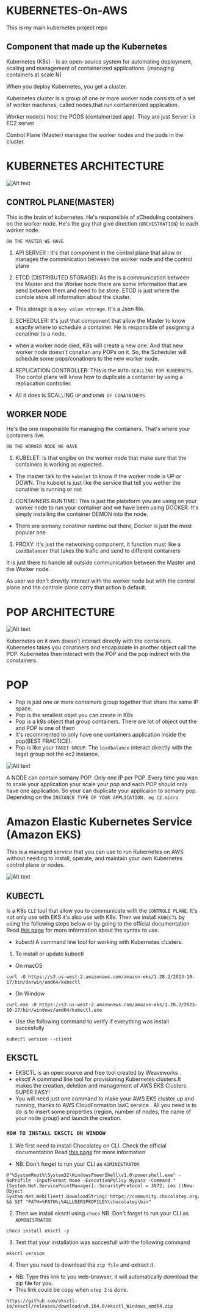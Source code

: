 # KUBERNETES-On-AWS
This is my main kubernetes project repo

## Component that made up the Kubernetes
Kubernetes (K8s) - is an open-source system for automating deployment, scaling and management of containerized
applications. (managing containers at scale N)

When you deploy Kubernetes, you get a cluster.

Kubernetes cluster is a group of one or more worker node consists of a set of worker machines, called nodes,that run containerized application.

Worker node(s) host the PODS (containerized app). They are just Server i.e EC2 server 

Control Plane (Master) manages the worker nodes and the pods in the cluster.

# KUBERNETES ARCHITECTURE  

![Alt text](<kubernetes architecture.png>)


## CONTROL PLANE(MASTER)
This is the brain of kubernetes. He's responsible of sCheduling containers on the worker node. He's the guy that give direction (`ORCHESTRATION`) to each worker node. 

`ON THE MASTER WE HAVE`
1. API SERVER : It's that component in the control plane that allow or manages the comminication between the worker node and the control plane 

2. ETCD (DISTRIBUTED STORAGE): As the is a communication between the Master and the Worker node there are some information that are send between them and need to be store. 
ETCD is just where the contole store all information about the cluster. 

  * This storage is a `key value storage`. It's a Json file. 

3. SCHEDULER: It's just that component that allow the Master to know exactly where to schedule a container. He is responsible of assigning a conatiner to a node. 

  * when a worker node died, K8s will create a new one. And that new worker node doesn't conatian any POPs on it. So, the Scheduler will schedule some pops/conatiners to the new worker node. 

4. REPLICATION CONTROLLER: This is the `AUTO-SCALLING FOR KUBERNETS`. The contol plane will know how to duplicate a container by using a repliacation controller. 

  * All it does is SCALLING `UP` and `DOWN OF CONATAINERS`


## WORKER NODE 
He's the one responsible for managing the containers. That's where your containers live. 

`ON THE WORKER NODE WE HAVE`

1. KUBELET: Is that engibe on the worker node that make sure that the containers is working as expected. 

* The master talk to the `kubelet` to know if the worker node is UP or DOWN. The kubelet is just like the service that tell you wether the conatiner is running or not 

2. CONTAINERS RUNTIME: This is just the plateform you are using on your worker node to run your container and we have been using DOCKER. It's simply installing the container DEMON into the node. 

* There are somany conatiner runtime out there, Docker is just the most popular one

3. PROXY: It's just the networking component, it function must like a `LoadBalancer` that takes the trafic and send to different containers 

It is just there to handle all outside communication between the Master and the Worker node.

As user we don't direvtly interact with the worker node but with the control plane and the controle plane carry that action b default. 



# POP ARCHITECTURE 

![Alt text](node.png)


Kubernetes on it own doesn't interact directly with the containers. Kubernetes takes you conatiners and encapsulate in another object call the POP. Kubernetes then interact with the POP and the pop indirect with the conatainers. 

# POP 

* Pop is just one or more containers group together that share the same IP space. 
* Pop is the smallest objet you can create in K8s
* Pop is a k8s object that group containers. There are lot of object out the and POP is one of them 
* It's recommented to only have one containers application inside the pop(BEST PRACTICE). 
* Pop is like your `TAGET GROUP`. The `loadbalance` interact directly with the taget group not the ec2 instance. 


![Alt text](<POP Architecture.png>)

A NODE can contain somany POP. 
Only one IP per POP. Every time you wan to scale your application your scale your pop and each POP should only have one application. So your can duplicate your applicaion to somany pop. Depending on the `INSTANCE TYPE OF YOUR APPLICATION. eg t2.micro`



# Amazon Elastic Kubernetes Service (Amazon EKS) 

This is a managed service that you can use to run Kubernetes on AWS without needing to install, operate, and maintain your own Kubernetes control plane or nodes.

![Alt text](kubectl.png)

## KUBECTL 
Is a K8s `CLI` tool that allow you to communicate with the `CONTROLE PLANE`. It's not only use with EKS it's also use with K8s. Then we install `KUBECTL` by using the following steps below or by going to the official documentation Read [this page](https://docs.aws.amazon.com/eks/latest/userguide/install-kubectl.html) for more information about the syntax to use.

* kubectl A command line tool for working with Kubernetes clusters.

1. To install or update kubectl 
* On macOS
```
curl -O https://s3.us-west-2.amazonaws.com/amazon-eks/1.28.2/2023-10-17/bin/darwin/amd64/kubectl

```
* On Window 
```
curl.exe -O https://s3.us-west-2.amazonaws.com/amazon-eks/1.28.2/2023-10-17/bin/windows/amd64/kubectl.exe

```
* Use the following command to verify if everything was install succesfully 
```
kubectl version --client

```


## EKSCTL

* EKSCTL is an open source and free tool created by Weaveworks .
* eksctl A command line tool for provisioning Kubernetes clusters.It makes the creation, deletion and management of AWS EKS Clusters SUPER EASY! 
* You will need just one command to make your AWS EKS cluster up and running, thanks to AWS CloudFormation laaC service . All you need is to do is to insert some properties (region, number of nodes, the name of your node group) and launch the creation.

### `HOW TO INSTALL EKSCTL ON WINDOW`
1. We first need to install Chocolatey on CLI. Check the official documentation Read [this page](https://docs.chocolatey.org/en-us/choco/setup) for more information

* NB. Don't forget to run your CLI as `ADMINISTRATOR`
```
@"%SystemRoot%\System32\WindowsPowerShell\v1.0\powershell.exe" -NoProfile -InputFormat None -ExecutionPolicy Bypass -Command "[System.Net.ServicePointManager]::SecurityProtocol = 3072; iex ((New-Object System.Net.WebClient).DownloadString('https://community.chocolatey.org/install.ps1'))" && SET "PATH=%PATH%;%ALLUSERSPROFILE%\chocolatey\bin"

```
2. Then we install eksctl using `choco` NB. Don't forget to run your CLI as `ADMINISTRATOR`  
```
choco install eksctl -y

```
3. Test that your installation was succesfull with the following command   
```
eksctl version

```
4. Then you need to download the `zip file` and extract it. 
* NB. Type this link to you web-browser, it will automatically download the zip file for you. 
* This link could be copy when `step 2` is done.  
```
https://github.com/eksctl-io/eksctl/releases/download/v0.164.0/eksctl_Windows_amd64.zip

```